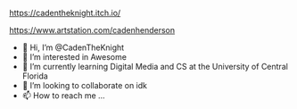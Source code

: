 https://cadentheknight.itch.io/

https://www.artstation.com/cadenhenderson

- 👋 Hi, I’m @CadenTheKnight
- 👀 I’m interested in Awesome
- 🌱 I’m currently learning Digital Media and CS at the University of Central Florida
- 💞️ I’m looking to collaborate on idk
- 📫 How to reach me ...

<!---
CadenTheKnight/CadenTheKnight is a ✨ special ✨ repository because its `README.md` (this file) appears on your GitHub profile.
You can click the Preview link to take a look at your changes.
--->
